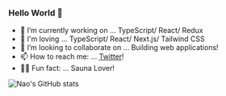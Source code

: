 ### Hello World 👋


- 🔭 I’m currently working on ... TypeScript/ React/ Redux
- 🌱 I'm loving ... TypeScript/ React/ Next.js/ Tailwind CSS 
- 👯 I’m looking to collaborate on ... Building web applications!
- 📫 How to reach me: ... [Twitter](https://twitter.com/NowNewNao)!
- 🧖‍♀️ Fun fact: ... Sauna Lover!


![Nao's GitHub stats](https://github-readme-stats.vercel.app/api?username=NowNewNao&count_private=true&show_icons=true)

